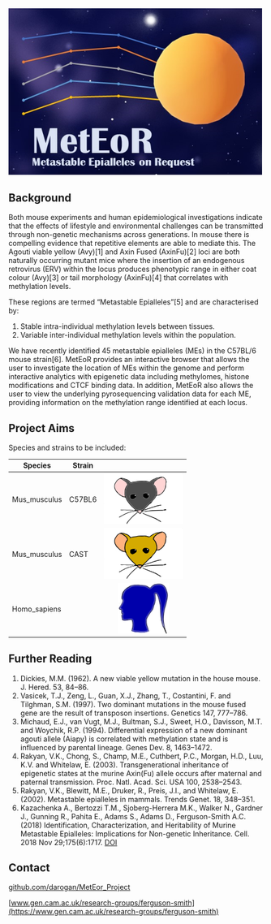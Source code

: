 
<img src="Images/Meteor.png" width="500">

## Background

Both mouse experiments and human epidemiological investigations indicate that the effects of lifestyle and environmental challenges can be transmitted through non-genetic mechanisms across generations. In mouse there is compelling evidence that repetitive elements are able to mediate this. The Agouti viable yellow (Avy)[1] and Axin Fused (AxinFu)[2] loci are both naturally occurring mutant mice where the insertion of an endogenous retrovirus (ERV) within the locus produces phenotypic range in either coat colour (Avy)[3] or tail morphology (AxinFu)[4] that correlates with methylation levels.

These regions are termed “Metastable Epialleles”[5] and are characterised by: 
1.	Stable intra-individual methylation levels between tissues.
2.	Variable inter-individual methylation levels within the population.

We have recently identified 45 metastable epialleles (MEs) in the C57BL/6 mouse strain[6]. MetEoR provides an interactive browser that allows the user to investigate the location of MEs within the genome and perform interactive analytics with epigenetic data including methylomes, histone modifications and CTCF binding data. In addition, MetEoR also allows the user to view the underlying pyrosequencing validation data for each ME, providing information on the methylation range identified at each locus.

## Project Aims

Species and strains to be included:

Species      | Strain |                          |
------------ | ------ | :----------------------: | 
Mus_musculus | C57BL6 | <img src="Images/Black6.png" height="100">
Mus_musculus | CAST   | <img src="Images/cast_mouse.png" height="100">
Homo_sapiens |        | <img src="Images/Human.png" height="100">

## Further Reading

1. Dickies, M.M. (1962). A new viable yellow mutation in the house mouse. J. Hered. 53, 84–86.
2. Vasicek, T.J., Zeng, L., Guan, X.J., Zhang, T., Costantini, F. and Tilghman, S.M. (1997). Two dominant mutations in the mouse fused gene are the result of transposon insertions. Genetics 147, 777–786.
3. Michaud, E.J., van Vugt, M.J., Bultman, S.J., Sweet, H.O., Davisson, M.T. and Woychik, R.P. (1994). Differential expression of a new dominant agouti allele (Aiapy) is correlated with methylation state and is influenced by parental lineage. Genes Dev. 8, 1463–1472.
4. Rakyan, V.K., Chong, S., Champ, M.E., Cuthbert, P.C., Morgan, H.D., Luu, K.V. and Whitelaw, E. (2003). Transgenerational inheritance of epigenetic states at the murine Axin(Fu) allele occurs after maternal and paternal transmission. Proc. Natl. Acad. Sci. USA 100, 2538–2543.
5. Rakyan, V.K., Blewitt, M.E., Druker, R., Preis, J.I., and Whitelaw, E. (2002). Metastable epialleles in mammals. Trends Genet. 18, 348–351.
6. Kazachenka A., Bertozzi T.M., Sjoberg-Herrera M.K., Walker N., Gardner J., Gunning R., Pahita E., Adams S., Adams D., Ferguson-Smith A.C. (2018) Identification, Characterization, and Heritability of Murine Metastable Epialleles: Implications for Non-genetic Inheritance. Cell. 2018 Nov 29;175(6):1717. [DOI](https://doi.org/10.1016/j.cell.2018.09.043)

## Contact

[github.com/darogan/MetEor_Project](https://github.com/darogan/MetEor_Project)

[www.gen.cam.ac.uk/research-groups/ferguson-smith](https://www.gen.cam.ac.uk/research-groups/ferguson-smith)
